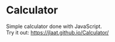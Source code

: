 # Calculator
Simple calculator done with JavaScript. <br />
Try it out: https://jlaat.github.io/Calculator/
